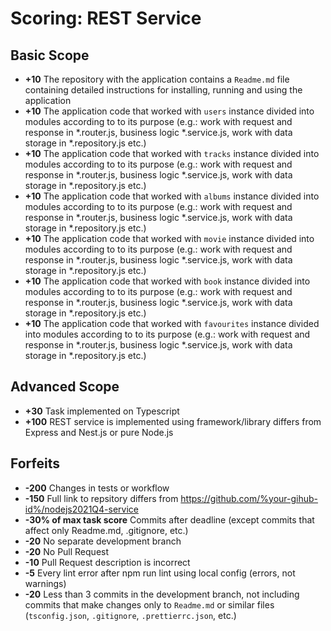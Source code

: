 # Scoring: REST Service

## Basic Scope

- **+10** The repository with the application contains a `Readme.md` file containing detailed instructions for installing, running and using the application
- **+10** The application code that worked with `users` instance divided into modules according to to its purpose (e.g.: work with request and response in *.router.js, business logic *.service.js, work with data storage in *.repository.js etc.)
- **+10** The application code that worked with `tracks` instance divided into modules according to to its purpose (e.g.: work with request and response in *.router.js, business logic *.service.js, work with data storage in *.repository.js etc.)
- **+10** The application code that worked with `albums` instance divided into modules according to to its purpose (e.g.: work with request and response in *.router.js, business logic *.service.js, work with data storage in *.repository.js etc.)
- **+10** The application code that worked with `movie` instance divided into modules according to to its purpose (e.g.: work with request and response in *.router.js, business logic *.service.js, work with data storage in *.repository.js etc.)
- **+10** The application code that worked with `book` instance divided into modules according to to its purpose (e.g.: work with request and response in *.router.js, business logic *.service.js, work with data storage in *.repository.js etc.)
- **+10** The application code that worked with `favourites` instance divided into modules according to to its purpose (e.g.: work with request and response in *.router.js, business logic *.service.js, work with data storage in *.repository.js etc.)

## Advanced Scope
- **+30** Task implemented on Typescript 
- **+100** REST service is implemented using framework/library differs from Express and Nest.js or pure Node.js

## Forfeits

- **-200** Changes in tests or workflow
- **-150** Full link to repsitory differs from https://github.com/%your-gihub-id%/nodejs2021Q4-service
- **-30% of max task score** Commits after deadline (except commits that affect only Readme.md, .gitignore, etc.)
- **-20** No separate development branch
- **-20** No Pull Request
- **-10** Pull Request description is incorrect
- **-5** Every lint error after npm run lint using local config (errors, not warnings) 
- **-20** Less than 3 commits in the development branch, not including commits that make changes only to `Readme.md` or similar files (`tsconfig.json`, `.gitignore`, `.prettierrc.json`, etc.)